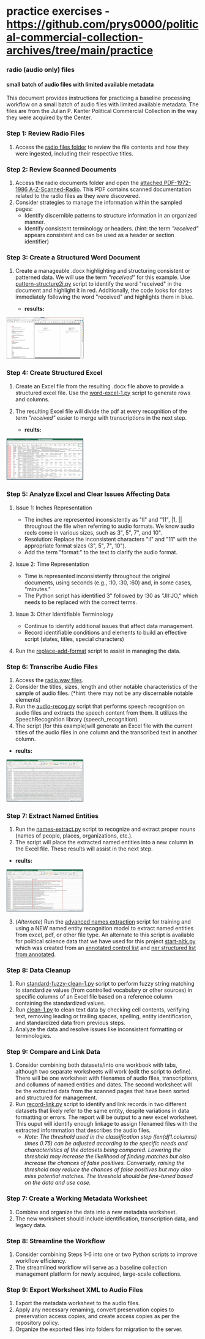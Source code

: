 # practice exercises - https://github.com/prys0000/political-commercial-collection-archives/tree/main/practice

### radio (audio only) files

#### small batch of audio files with limited available metadata

This document provides instructions for practicing a baseline processing workflow on a small batch of audio files with limited available metadata. The files are from the Julian P. Kanter Political Commercial Collection in the way they were acquired by the Center.

### Step 1: Review Radio Files

1. Access the [radio files folder](https://github.com/prys0000/political-commercial-collection-archives/tree/main/practice/radio%20documents) to review the file contents and how they were ingested, including their respective titles.

### Step 2: Review Scanned Documents

1. Access the radio documents folder and open the [attached PDF-1972-1986 A-Z-Scanned-Radio](https://github.com/prys0000/political-commercial-collection-archives/blob/main/practice/radio%20documents/1972-1986%20A-Z-Scanned-Radio.pdf). This PDF contains scanned documentation related to the radio files as they were discovered.
2. Consider strategies to manage the information within the sampled pages:
	- Identify discernible patterns to structure information in an organized manner.
	- Identify consistent terminology or headers. (hint: the term *"received"* appears consistent and can be used as a header or section identifier)
	
### Step 3: Create a Structured Word Document 
1. Create a manageable .docx highlighting and structuring consistent or patterned data. We will use the term *"received"* for this example. Use [pattern-structure2i.py](https://github.com/prys0000/political-commercial-collection-archives/blob/main/practice/radio%20documents/pattern-structure2i.py) script to identify the word "received" in the document and highlight it in red. Additionally, the code looks for dates immediately following the word "received" and highlights them in blue.

	* **results:**


<img src="https://github.com/prys0000/political-commercial-collection-archives/blob/main/practice/radio%20documents/picture%20-%20pattern-format-example.png" width=40% height=40%>
	
### Step 4: Create Structured Excel

1. Create an Excel file from the resulting .docx file above to provide a structured excel file. Use the [word-excel-1.py](https://github.com/prys0000/political-commercial-collection-archives/blob/main/practice/radio%20documents/word-excel-1.py) script to generate rows and columns.
2. The resulting Excel file will divide the pdf at every recognition of the term *"received"* easier to merge with transcriptions in the next step.

	* **reults:**
	
	
<img src="https://github.com/prys0000/political-commercial-collection-archives/blob/main/practice/radio%20documents/results-word-excel-1.png" width=40% height=40%>


### Step 5: Analyze Excel and Clear Issues Affecting Data 

1. Issue 1: Inches Representation

	- The inches are represented inconsistently as "ll" and "11", |1, || throughout the file when referring to audio formats. We know audio reels come in various sizes, such as 3", 5", 7", and 10".
	- Resolution: Replace the inconsistent characters "ll" and "11" with the appropriate format sizes (3", 5", 7", 10"). 
	- Add the term "format:" to the text to clarify the audio format.

2. Issue 2: Time Representation

	- Time is represented inconsistently throughout the original documents, using seconds (e.g., :10, :30, :60) and, in some cases, "minutes."
	- The Python script has identified 3" followed by :30 as "JII:JO," which needs to be replaced with the correct terms.

3. Issue 3: Other Identifiable Terminology 

	- Continue to identify additional issues that affect data management. 
	- Record identifiable conditions and elements to build an effective script (states, titles, special characters)

4. Run the [replace-add-format](https://github.com/prys0000/political-commercial-collection-archives/blob/main/practice/replace-add-format.py) script to assist in managing the data. 	


### Step 6: Transcribe Audio Files

1. Access the [radio.wav files](https://github.com/prys0000/political-commercial-collection-archives/blob/main/practice/radio%20documents/README_radio%20files.md).
2. Consider the titles, sizes, length and other notable characteristics of the sample of audio files. (*hint: there may not be any discernable notable elements) 
2. Run the [audio-recog.py](https://github.com/prys0000/political-commercial-collection-archives/blob/main/practice/radio%20documents/audio-recog.py) script that performs speech recognition on audio files and extracts the speech content from them. It utilizes the SpeechRecognition library (speech_recognition).
2. The script (for this example)will generate an Excel file with the current titles of the audio files in one column and the transcribed text in another column.

* **reults:**

<img src="https://github.com/prys0000/political-commercial-collection-archives/blob/main/practice/radio%20documents/results-audio-recognition.png" width=40% heigh=40%>


### Step 7: Extract Named Entities

1. Run the [names-extract.py](https://github.com/prys0000/political-commercial-collection-archives/blob/main/practice/radio%20documents/names-extraction.py) script to recognize and extract proper nouns (names of people, places, organizations, etc.).
2. The script will place the extracted named entities into a new column in the Excel file. These results will assist in the next step. 

* **reults:**

<img src="https://github.com/prys0000/political-commercial-collection-archives/blob/main/practice/radio%20documents/results-names-extraction.png" width=40% height=40%>

3. (*Alternate*) Run the [advanced names extraction](https://github.com/prys0000/political-commercial-collection-archives/blob/main/practice/radio%20documents/1-start-nltk.py) script for training and using a NEW named entity recognition model to extract named entities from excel, pdf, or other file type.  An alternate to this script is available for political science data that we have used for this project [start-nltk.py](https://github.com/prys0000/political-commercial-collection-archives/blob/main/practice/radio%20documents/start-nltk.py) which was created from an [annotated control list](https://github.com/prys0000/political-commercial-collection-archives/blob/main/practice/radio%20documents/ner_training_politicalscience.csv) and [ner structured list from annotated](https://github.com/prys0000/political-commercial-collection-archives/blob/main/practice/radio%20documents/ner_results.csv). 


### Step 8: Data Cleanup

1. Run [standard-fuzzy-clean-1.py](https://github.com/prys0000/political-commercial-collection-archives/blob/main/practice/radio%20documents/standard-fuzzy-clean-1.py) script to perform fuzzy string matching to standardize values (from controlled vocabulary or other sources) in specific columns of an Excel file based on a reference column containing the standardized values.
2. Run [clean-1.py](https://github.com/prys0000/political-commercial-collection-archives/blob/main/practice/radio%20documents/clean-1.py) to clean text data by checking cell contents, verifying text, removing leading or trailing spaces, spelling, entity identification, and standardized data from previous steps. 
3. Analyze the data and resolve issues like inconsistent formatting or terminologies.


### Step 9: Compare and Link Data

1. Consider combining both datasets/into one workbook with tabs, although two separate worksheets will work (edit the script to define). There will be one worksheet with filenames of audio files, transcriptions, and collumns of named entities and dates. The second worksheet will be the extracted data from the scanned pages that have been sorted and structured for management. 
2. Run [record-link.py](https://github.com/prys0000/political-commercial-collection-archives/blob/main/practice/radio%20documents/record-link.py) script to  identify and link records in two different datasets that likely refer to the same entity, despite variations in data formatting or errors. The report will be output to a new excel worksheet. This ouput will identify enough linkage to assign filenamed files with the extracted informmation that describes the audio files. 
	- *Note: The threshold used in the classification step (len(df1.columns) times 0.75) can be adjusted according to the specific needs and characteristics of the datasets being compared. Lowering the threshold may increase the likelihood of finding matches but also increase the chances of false positives. Conversely, raising the threshold may reduce the chances of false positives but may also miss potential matches. The threshold should be fine-tuned based on the data and use case.*


### Step 7: Create a Working Metadata Worksheet

1. Combine and organize the data into a new metadata worksheet.
2. The new worksheet should include identification, transcription data, and legacy data.

### Step 8: Streamline the Workflow

1. Consider combining Steps 1-6 into one or two Python scripts to improve workflow efficiency.
2. The streamlined workflow will serve as a baseline collection management platform for newly acquired, large-scale collections.

### Step 9: Export Worksheet XML to Audio Files

1. Export the metadata worksheet to the audio files.
2. Apply any necessary renaming, convert preservation copies to preservation access copies, and create access copies as per the repository policy.
3. Organize the exported files into folders for migration to the server.
